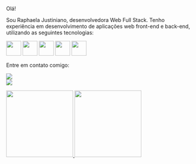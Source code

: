 Olá!

Sou Raphaela Justiniano, desenvolvedora Web Full Stack. Tenho experiência em desenvolvimento de aplicações web front-end e back-end, utilizando as seguintes tecnologias:





<img src="https://cdn.jsdelivr.net/gh/devicons/devicon/icons/css3/css3-plain.svg" width="40" height="40" />                          <img src="https://cdn.jsdelivr.net/gh/devicons/devicon/icons/html5/html5-plain.svg" width="40" height="40" />                    <img src="https://cdn.jsdelivr.net/gh/devicons/devicon/icons/php/php-plain.svg" width="40" height="40"/>                <img src="https://cdn.jsdelivr.net/gh/devicons/devicon/icons/javascript/javascript-plain.svg" width="40" height="40" />                         <img src="https://cdn.jsdelivr.net/gh/devicons/devicon/icons/nodejs/nodejs-original-wordmark.svg"  width="40" height="40"/>
          


Entre em contato comigo:


<a href="[https://www.linkedin.com/in/raphaela-justiniano/]" target="_blank"><img loading="lazy" src="https://img.shields.io/badge/-LinkedIn-%230077B5?style=for-the-badge&logo=linkedin&logoColor=white" target="_blank"></a>  
<a href = "mailto:raphaelajusdev@gmail.com"><img loading="lazy" src="https://img.shields.io/badge/Gmail-D14836?style=for-the-badge&logo=gmail&logoColor=white" target="_blank"></a>






<div>
<a href="https://github.com/seu-usuário-aqui">
<img loading="lazy" height="180em" src="https://github-readme-stats.vercel.app/api/top-langs/?Raphasj&layout=compact&langs_count=7&theme=dracula"/>
<img loading="lazy" height="180em" src="https://github-readme-stats.vercel.app/api?Raphasj&show_icons=true&theme=dracula&include_all_commits=true&count_private=true"/>
</div>
